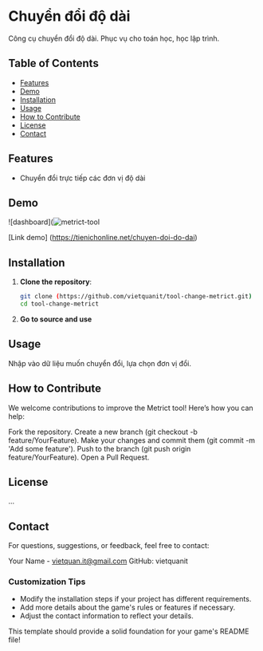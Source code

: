 ﻿# Chuyển đổi độ dài

Công cụ chuyển đổi độ dài. Phục vụ cho toán học, học lập trình.

## Table of Contents

- [Features](#features)
- [Demo](#demo)
- [Installation](#installation)
- [Usage](#usage)
- [How to Contribute](#how-to-contribute)
- [License](#license)
- [Contact](#contact)

## Features

- Chuyển đổi trực tiếp các đơn vị độ dài

## Demo

![dashboard](![metrict-tool](https://github.com/user-attachments/assets/1db17fd8-73b4-4299-8a8a-f9040a816a4f)

[Link demo] (https://tienichonline.net/chuyen-doi-do-dai)
## Installation

1. **Clone the repository**:
   ```bash
   git clone (https://github.com/vietquanit/tool-change-metrict.git)
   cd tool-change-metrict
2. **Go to source and use**

## Usage
  Nhập vào dữ liệu muốn chuyển đổi, lựa chọn đơn vị đổi.

## How to Contribute

  We welcome contributions to improve the Metrict tool! Here’s how you can help:
  
  Fork the repository.
  Create a new branch (git checkout -b feature/YourFeature).
  Make your changes and commit them (git commit -m 'Add some feature').
  Push to the branch (git push origin feature/YourFeature).
  Open a Pull Request.

## License
  ...

## Contact
  For questions, suggestions, or feedback, feel free to contact:
  
  Your Name - vietquan.it@gmail.com
  GitHub: vietquanit

  
### Customization Tips
- Modify the installation steps if your project has different requirements.
- Add more details about the game's rules or features if necessary.
- Adjust the contact information to reflect your details. 

This template should provide a solid foundation for your game's README file!

  
